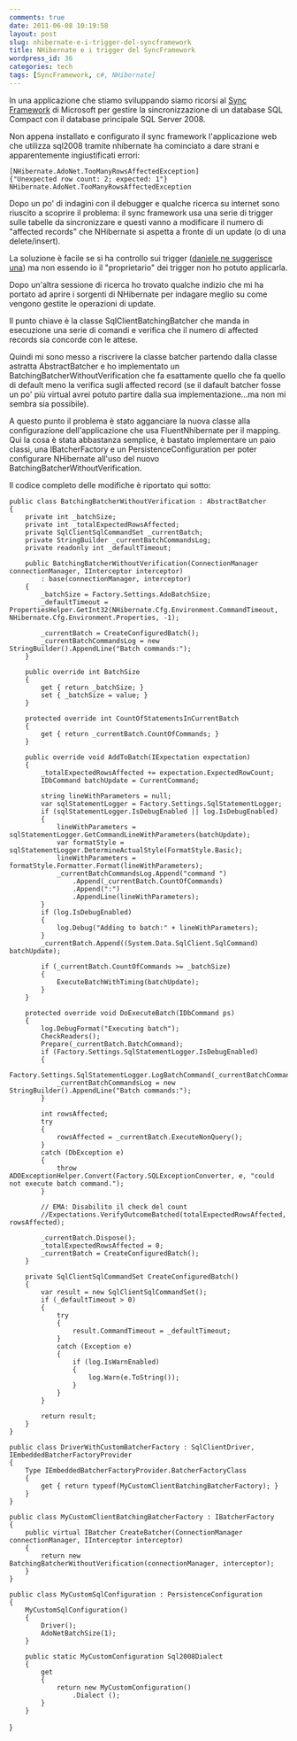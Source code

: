 ```yaml
---
comments: true
date: 2011-06-08 10:19:58
layout: post
slug: nhibernate-e-i-trigger-del-syncframework
title: NHibernate e i trigger del SyncFramework
wordpress_id: 36
categories: tech
tags: [SyncFramework, c#, NHibernate]
---
```


In una applicazione che stiamo sviluppando siamo ricorsi al [Sync Framework](http://msdn.microsoft.com/en-us/sync/bb736753) di Microsoft per gestire la sincronizzazione di un database SQL Compact con il database principale SQL Server 2008.

Non appena installato e configurato il sync framework l'applicazione web che utilizza sql2008 tramite nhibernate ha cominciato a dare strani e apparentemente ingiustificati errori:

    
    [NHibernate.AdoNet.TooManyRowsAffectedException]
    {"Unexpected row count: 2; expected: 1"}
    NHibernate.AdoNet.TooManyRowsAffectedException


Dopo un po' di indagini con il debugger e qualche ricerca su internet sono riuscito a scoprire il problema: il sync framework usa una serie di trigger sulle tabelle da sincronizzare e questi vanno a modificare il numero di "affected records" che NHibernate si aspetta a fronte di un update (o di una delete/insert).

La soluzione è facile se si ha controllo sui trigger ([daniele ne suggerisce una](http://blogs.ugidotnet.org/DanBlog/archive/0001/01/01/89701.aspx)) ma non essendo io il "proprietario" dei trigger non ho potuto applicarla.

Dopo un'altra sessione di ricerca ho trovato qualche indizio che mi ha portato ad aprire i sorgenti di NHibernate per indagare meglio su come vengono gestite le operazioni di update.

Il punto chiave è la classe SqlClientBatchingBatcher che manda in esecuzione una serie di comandi e verifica che il numero di affected records sia concorde con le attese.

Quindi mi sono messo a riscrivere la classe batcher partendo dalla classe astratta AbstractBatcher e ho implementato un BatchingBatcherWithoutVerification che fa esattamente quello che fa quello di default meno la verifica sugli affected record (se il dafault batcher fosse un po' più virtual avrei potuto partire dalla sua implementazione...ma non mi sembra sia possibile).

A questo punto il problema è stato agganciare la nuova classe alla configurazione dell'applicazione che usa FluentNhibernate per il mapping. Qui la cosa è stata abbastanza semplice, è bastato implementare un paio classi, una IBatcherFactory e un PersistenceConfiguration per poter configurare NHibernate all'uso del nuovo BatchingBatcherWithoutVerification.

Il codice completo delle modifiche è riportato qui sotto:

    
    public class BatchingBatcherWithoutVerification : AbstractBatcher
    {
        private int _batchSize;
        private int _totalExpectedRowsAffected;
        private SqlClientSqlCommandSet _currentBatch;
        private StringBuilder _currentBatchCommandsLog;
        private readonly int _defaultTimeout;
    
        public BatchingBatcherWithoutVerification(ConnectionManager connectionManager, IInterceptor interceptor)
            : base(connectionManager, interceptor)
        {
            _batchSize = Factory.Settings.AdoBatchSize;
            _defaultTimeout = PropertiesHelper.GetInt32(NHibernate.Cfg.Environment.CommandTimeout, NHibernate.Cfg.Environment.Properties, -1);
    
            _currentBatch = CreateConfiguredBatch();
            _currentBatchCommandsLog = new StringBuilder().AppendLine("Batch commands:");
        }
    
        public override int BatchSize
        {
            get { return _batchSize; }
            set { _batchSize = value; }
        }
    
        protected override int CountOfStatementsInCurrentBatch
        {
            get { return _currentBatch.CountOfCommands; }
        }
    
        public override void AddToBatch(IExpectation expectation)
        {
            _totalExpectedRowsAffected += expectation.ExpectedRowCount;
            IDbCommand batchUpdate = CurrentCommand;
    
            string lineWithParameters = null;
            var sqlStatementLogger = Factory.Settings.SqlStatementLogger;
            if (sqlStatementLogger.IsDebugEnabled || log.IsDebugEnabled)
            {
                lineWithParameters = sqlStatementLogger.GetCommandLineWithParameters(batchUpdate);
                var formatStyle = sqlStatementLogger.DetermineActualStyle(FormatStyle.Basic);
                lineWithParameters = formatStyle.Formatter.Format(lineWithParameters);
                _currentBatchCommandsLog.Append("command ")
                    .Append(_currentBatch.CountOfCommands)
                    .Append(":")
                    .AppendLine(lineWithParameters);
            }
            if (log.IsDebugEnabled)
            {
                log.Debug("Adding to batch:" + lineWithParameters);
            }
            _currentBatch.Append((System.Data.SqlClient.SqlCommand) batchUpdate);
    
            if (_currentBatch.CountOfCommands >= _batchSize)
            {
                ExecuteBatchWithTiming(batchUpdate);
            }
        }
    
        protected override void DoExecuteBatch(IDbCommand ps)
        {
            log.DebugFormat("Executing batch");
            CheckReaders();
            Prepare(_currentBatch.BatchCommand);
            if (Factory.Settings.SqlStatementLogger.IsDebugEnabled)
            {
                Factory.Settings.SqlStatementLogger.LogBatchCommand(_currentBatchCommandsLog.ToString());
                _currentBatchCommandsLog = new StringBuilder().AppendLine("Batch commands:");
            }
    
            int rowsAffected;
            try
            {
                rowsAffected = _currentBatch.ExecuteNonQuery();
            }
            catch (DbException e)
            {
                throw ADOExceptionHelper.Convert(Factory.SQLExceptionConverter, e, "could not execute batch command.");
            }
    
            // EMA: Disabilito il check del count
            //Expectations.VerifyOutcomeBatched(totalExpectedRowsAffected, rowsAffected);
    
            _currentBatch.Dispose();
            _totalExpectedRowsAffected = 0;
            _currentBatch = CreateConfiguredBatch();
        }
    
        private SqlClientSqlCommandSet CreateConfiguredBatch()
        {
            var result = new SqlClientSqlCommandSet();
            if (_defaultTimeout > 0)
            {
                try
                {
                    result.CommandTimeout = _defaultTimeout;
                }
                catch (Exception e)
                {
                    if (log.IsWarnEnabled)
                    {
                        log.Warn(e.ToString());
                    }
                }
            }
    
            return result;
        }
    }
    
    public class DriverWithCustomBatcherFactory : SqlClientDriver, IEmbeddedBatcherFactoryProvider
    {
        Type IEmbeddedBatcherFactoryProvider.BatcherFactoryClass
        {
            get { return typeof(MyCustomClientBatchingBatcherFactory); }
        }
    }
    
    public class MyCustomClientBatchingBatcherFactory : IBatcherFactory
    {
        public virtual IBatcher CreateBatcher(ConnectionManager connectionManager, IInterceptor interceptor)
        {
            return new BatchingBatcherWithoutVerification(connectionManager, interceptor);
        }
    }
    
    public class MyCustomSqlConfiguration : PersistenceConfiguration
    {
        MyCustomSqlConfiguration()
        {
            Driver();
            AdoNetBatchSize(1);
        }
    
        public static MyCustomConfiguration Sql2008Dialect
        {
            get
            {
                return new MyCustomConfiguration()
                    .Dialect ();
            }
        }


}



